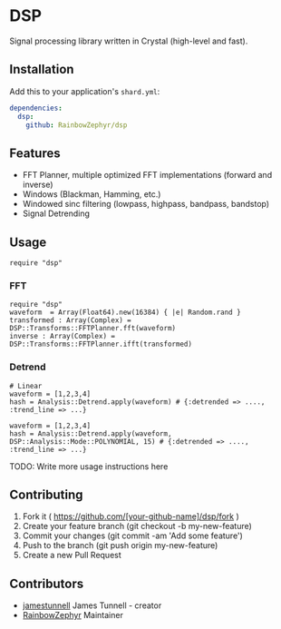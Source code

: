# DSP

Signal processing library written in Crystal (high-level and fast).

## Installation

Add this to your application's `shard.yml`:

```yaml
dependencies:
  dsp:
    github: RainbowZephyr/dsp
```

## Features

* FFT Planner, multiple optimized FFT implementations (forward and inverse)
* Windows (Blackman, Hamming, etc.)
* Windowed sinc filtering (lowpass, highpass, bandpass, bandstop)
* Signal Detrending

## Usage

```crystal
require "dsp"
```

### FFT
```crystal
require "dsp"
waveform  = Array(Float64).new(16384) { |e| Random.rand }
transformed : Array(Complex) = DSP::Transforms::FFTPlanner.fft(waveform)
inverse : Array(Complex) = DSP::Transforms::FFTPlanner.ifft(transformed)
```
### Detrend
```crystal
# Linear
waveform = [1,2,3,4]
hash = Analysis::Detrend.apply(waveform) # {:detrended => ...., :trend_line => ...}

waveform = [1,2,3,4]
hash = Analysis::Detrend.apply(waveform, DSP::Analysis::Mode::POLYNOMIAL, 15) # {:detrended => ...., :trend_line => ...}
```

TODO: Write more usage instructions here

## Contributing

1. Fork it ( https://github.com/[your-github-name]/dsp/fork )
2. Create your feature branch (git checkout -b my-new-feature)
3. Commit your changes (git commit -am 'Add some feature')
4. Push to the branch (git push origin my-new-feature)
5. Create a new Pull Request

## Contributors

- [jamestunnell](https://github.com/jamestunnell) James Tunnell - creator
- [RainbowZephyr](https://github.com/RainbowZephyr) Maintainer
